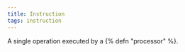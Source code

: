 ```yaml
---
title: Instruction
tags: instruction
---
```

A single operation executed by a {% defn "processor" %}.